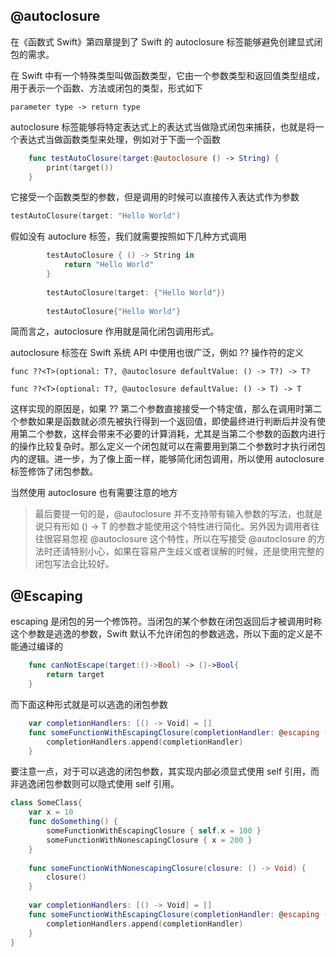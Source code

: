 ## @autoclosure

在《函数式 Swift》第四章提到了 Swift 的 autoclosure 标签能够避免创建显式闭包的需求。

在 Swift 中有一个特殊类型叫做函数类型，它由一个参数类型和返回值类型组成，用于表示一个函数、方法或闭包的类型，形式如下

```
parameter type -> return type
```

autoclosure 标签能够将特定表达式上的表达式当做隐式闭包来捕获，也就是将一个表达式当做函数类型来处理，例如对于下面一个函数

```swift
    func testAutoClosure(target:@autoclosure () -> String) {
        print(target())
    }
```

它接受一个函数类型的参数，但是调用的时候可以直接传入表达式作为参数

```swift
testAutoClosure(target: "Hello World")
```

假如没有 autoclure 标签，我们就需要按照如下几种方式调用

```swift
        testAutoClosure { () -> String in
            return "Hello World"
        }
        
        testAutoClosure(target: {"Hello World"})
        
        testAutoClosure{"Hello World"}
```

简而言之，autoclosure 作用就是简化闭包调用形式。

autoclosure 标签在 Swift 系统 API 中使用也很广泛，例如 ?? 操作符的定义

```
func ??<T>(optional: T?, @autoclosure defaultValue: () -> T?) -> T?

func ??<T>(optional: T?, @autoclosure defaultValue: () -> T) -> T
```

这样实现的原因是，如果 ?? 第二个参数直接接受一个特定值，那么在调用时第二个参数如果是函数就必须先被执行得到一个返回值，即使最终进行判断后并没有使用第二个参数，这样会带来不必要的计算消耗，尤其是当第二个参数的函数内进行的操作比较复杂时。那么定义一个闭包就可以在需要用到第二个参数时才执行闭包内的逻辑。进一步，为了像上面一样，能够简化闭包调用，所以使用 autoclosure 标签修饰了闭包参数。

当然使用 autoclosure 也有需要注意的地方

> 最后要提一句的是，@autoclosure 并不支持带有输入参数的写法，也就是说只有形如 () -> T 的参数才能使用这个特性进行简化。另外因为调用者往往很容易忽视 @autoclosure 这个特性，所以在写接受 @autoclosure 的方法时还请特别小心，如果在容易产生歧义或者误解的时候，还是使用完整的闭包写法会比较好。

## @Escaping

escaping 是闭包的另一个修饰符。当闭包的某个参数在闭包返回后才被调用时称这个参数是逃逸的参数，Swift 默认不允许闭包的参数逃逸，所以下面的定义是不能通过编译的

```swift
    func canNotEscape(target:()->Bool) -> ()->Bool{
        return target
    }
```

而下面这种形式就是可以逃逸的闭包参数

```swift
    var completionHandlers: [() -> Void] = []
    func someFunctionWithEscapingClosure(completionHandler: @escaping () -> Void) {
        completionHandlers.append(completionHandler)
    }
```

要注意一点，对于可以逃逸的闭包参数，其实现内部必须显式使用 self 引用，而非逃逸闭包参数则可以隐式使用 self 引用。

```swift
class SomeClass{
    var x = 10
    func doSomething() {
        someFunctionWithEscapingClosure { self.x = 100 }
        someFunctionWithNonescapingClosure { x = 200 }
    }
    
    func someFunctionWithNonescapingClosure(closure: () -> Void) {
        closure()
    }
    
    var completionHandlers: [() -> Void] = []
    func someFunctionWithEscapingClosure(completionHandler: @escaping () -> Void) {
        completionHandlers.append(completionHandler)
    }
}
```